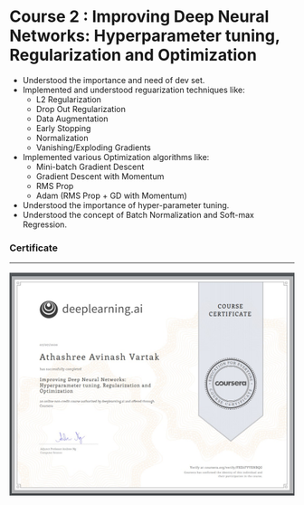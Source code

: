 # Course 2 : Improving Deep Neural Networks: Hyperparameter tuning, Regularization and Optimization<br>

* Understood the importance and need of dev set.
* Implemented and understood reguarization techniques like:
  * L2 Regularization
  * Drop Out Regularization
  * Data Augmentation
  * Early Stopping
  * Normalization
  * Vanishing/Exploding Gradients
* Implemented various Optimization algorithms like:
  * Mini-batch Gradient Descent
  * Gradient Descent with Momentum
  * RMS Prop
  * Adam (RMS Prop + GD with Momentum)
* Understood the importance of hyper-parameter tuning. 
* Understood the concept of Batch Normalization and Soft-max Regression.
  

### Certificate<br><hr>
![Certificate](https://github.com/bazingaav/Deep-Learning-Specialization/blob/master/2-Improving-Deep-Neural-Networks/Certificate-Improving-Deep-Neural-Networks.jpg)
